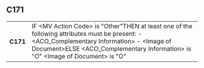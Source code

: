 ## C171
<table>
 <tr>
  <th>
   C171
  </th>
  <td>
   IF &lt;MV Action Code&gt;  is "Other"THEN     at least one of the following attributes must be present:        - &lt;ACO_Complementary Information&gt;        - &lt;Image of Document&gt;ELSE    &lt;ACO_Complementary Information&gt; is "O"   &lt;Image of Document&gt; is "O"
  </td>
 </tr>
</table>
